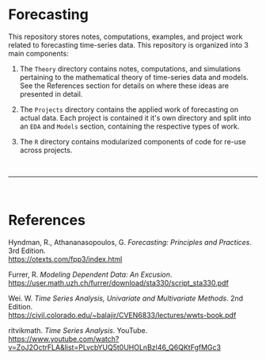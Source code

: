 # Forecasting

This repository stores notes, computations, examples, and project work related to forecasting time-series data. This repository is organized into 3 main components:

1) The `Theory` directory contains notes, computations, and simulations pertaining to the mathematical theory of time-series data and models. See the References section for details on where these ideas are presented in detail.

2) The `Projects` directory contains the applied work of forecasting on actual data. Each project is contained it it's own directory and split into an `EDA` and `Models` section, containing the respective types of work.

3) The `R` directory contains modularized components of code for re-use across projects.

<br>

---

<br>

# References

Hyndman, R., Athananasopoulos, G. *Forecasting: Principles and Practices*. 3rd Edition.<br>
https://otexts.com/fpp3/index.html

Furrer, R. *Modeling Dependent Data: An Excusion*.<br>
https://user.math.uzh.ch/furrer/download/sta330/script_sta330.pdf

Wei. W. *Time Series Analysis, Univariate and Multivariate Methods*. 2nd Edition. <br>
https://civil.colorado.edu/~balajir/CVEN6833/lectures/wwts-book.pdf

ritvikmath. *Time Series Analysis*. YouTube.<br>
https://www.youtube.com/watch?v=ZoJ2OctrFLA&list=PLvcbYUQ5t0UHOLnBzl46_Q6QKtFgfMGc3